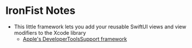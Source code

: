 # IronFist Notes

* This little framework lets you add your reusable SwiftUI views and view modifiers to the Xcode library
	* [Apple&#x27;s DeveloperToolsSupport framework](https://blog.eidinger.info/apples-developertoolssupport-framework)

